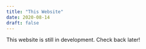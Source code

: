 ```yaml
---
title: "This Website"
date: 2020-08-14
draft: false
---
```


This website is still in development. Check back later!
 
